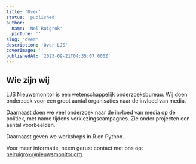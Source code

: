 ```yaml
---
title: 'Over'
status: 'published'
author:
  name: 'Nel Ruigrok'
  picture: ''
slug: 'over'
description: 'Over LJS'
coverImage: ''
publishedAt: '2023-09-21T04:35:07.000Z'
---
```


## Wie zijn wij

LJS Nieuwsmonitor is een wetenschappelijk onderzoeksbureau. Wij doen onderzoek voor een groot aantal organisaties naar de invloed van media.

Daarnaast doen we veel onderzoek naar de invloed van media op de politiek, met name tijdens verkiezingscampagnes. Zie onder projecten een aantal voorbeelden.

Daarnaast geven we workshops in R en Python.

Voor meer informatie, neem gerust contact met ons op: [nelruigrok@nieuwsmonitor.org](mailto:nelruigrok@nieuwsmonitor.org).

